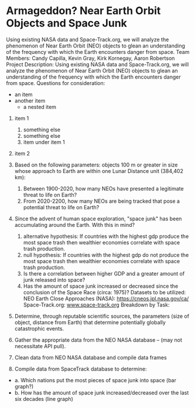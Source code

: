 # Armageddon? Near Earth Orbit Objects and Space Junk
Using existing NASA data and Space-Track.org, we will analyze the phenomenon of Near Earth Orbit (NEO) objects to glean an understanding of the frequency with which the Earth encounters danger from space.
Team Members: Candy Capilla, Kevin Gray, Kirk Kornegay, Aaron Robertson
Project Description: Using existing NASA data and Space-Track.org, we will analyze the
phenomenon of Near Earth Orbit (NEO) objects to glean an understanding of the frequency
with which the Earth encounters danger from space.
Questions for consideration:

- an item
- another item
    - a nested item
    
    
1. item 1
    1. something else
    1. something else
    1. item under item 1
1. item 2

1. Based on the following parameters: objects 100 m or greater in size whose approach to Earth are within one Lunar Distance unit (384,402 km):
    1. Between 1900-2020, how many NEOs have presented a legitimate threat to life on Earth? 
    1. From 2020-2200, how many NEOs are being tracked that pose a potential threat to life on Earth?
1. Since the advent of human space exploration, "space junk" has been accumulating
around the Earth. With this in mind?
   1. alternative hypothesis: If countries with the highest gdp produce the most space trash then wealthier economies correlate with space trash    production.
   1. null hypothesis: If countries with the highest gdp do not produce the most space trash then wealthier economies correlate with space trash    production.
   1. Is there a correlation between higher GDP and a greater amount of junk released into space?
   1. Has the amount of space junk increased or decreased since the conclusion of the Space Race (circa: 1975)?
Datasets to be utilized:
NEO Earth Close Approaches (NASA): https://cneos.jpl.nasa.gov/ca/
Space-Track.org: www.space-track.org
Breakdown by Task:
1. Determine, through reputable scientific sources, the parameters (size of object, distance
from Earth) that determine potentially globally catastrophic events.
2. Gather the appropriate data from the NEO NASA database – (may not necessitate API
pull).
3. Clean data from NEO NASA database and compile data frames

4. Compile data from SpaceTrack database to determine:
  * a. Which nations put the most pieces of space junk into space (bar graph?)
  * b. How has the amount of space junk increased/decreased over the last six decades (line graph)

















